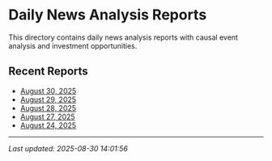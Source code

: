 # Daily News Analysis Reports

This directory contains daily news analysis reports with causal event analysis and investment opportunities.

## Recent Reports

- [August 30, 2025](2025-08-30.md)
- [August 29, 2025](2025-08-29.md)
- [August 28, 2025](2025-08-28.md)
- [August 27, 2025](2025-08-27.md)
- [August 24, 2025](2025-08-24.md)

---

*Last updated: 2025-08-30 14:01:56*
